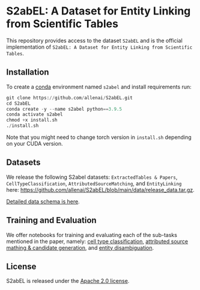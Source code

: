 # S2abEL: A Dataset for Entity Linking from Scientific Tables

This repository provides access to the dataset `S2abEL` and is the official implementation of ```S2abEL: A Dataset for Entity Linking from Scientific Tables```.

## Installation
To create a [conda](https://www.anaconda.com/distribution/) environment named `s2abel` and install requirements run:

```python
git clone https://github.com/allenai/S2abEL.git
cd S2abEL
conda create -y --name s2abel python==3.9.5
conda activate s2abel
chmod +x install.sh
./install.sh
```
Note that you might need to change torch version in `install.sh` depending on your CUDA version.

## Datasets
We release the following S2abel datasets: `ExtractedTables & Papers`, `CellTypeClassification`, `AttributedSourceMatching`, and `EntityLinking` here: https://github.com/allenai/S2abEL/blob/main/data/release_data.tar.gz. 

[Detailed data schema is here](data_schema.md).

## Training and Evaluation
We offer notebooks for training and evaluating each of the sub-tasks mentioned in the paper, namely: [cell type classification](notebooks/ctc.ipynb), [attributed source mathing & candidate generation](notebooks/asm.ipynb), and [entity disambiguation](notebooks/el.ipynb).


## License
S2abEL is released under the [Apache 2.0 license](LICENSE).

